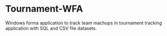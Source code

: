 # Tournament-WFA
Windows forma application to track team machups in tournament tracking application with SQL and CSV file datasets. 
